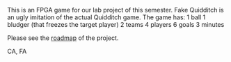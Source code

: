 This is an FPGA game for our lab project of this semester. 
Fake Quidditch is an ugly imitation of the actual Quidditch game. 
The game has: 
1 ball
1 bludger (that freezes the target player)
2 teams
4 players
6 goals
3 minutes

Please see the [roadmap](ROADMAP.md) of the project.

CA, FA
